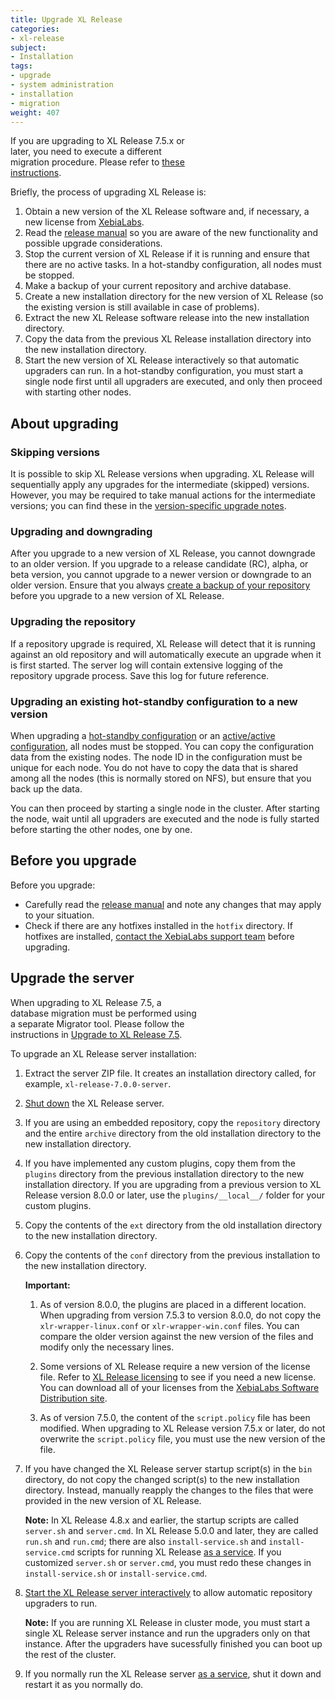 ```yaml
---
title: Upgrade XL Release
categories:
- xl-release
subject:
- Installation
tags:
- upgrade
- system administration
- installation
- migration
weight: 407
---
```


<div class="alert alert-warning" style="width: 60%">
If you are upgrading to XL Release 7.5.x or later, you need to execute a different migration procedure. Please refer to <a href="/xl-release/how-to/upgrade-to-7.5.0.html">these instructions</a>.
</div>

Briefly, the process of upgrading XL Release is:

1. Obtain a new version of the XL Release software and, if necessary, a new license from [XebiaLabs](https://dist.xebialabs.com/).
1. Read the [release manual](/xl-release/latest/releasemanual.html) so you are aware of the new functionality and possible upgrade considerations.
1. Stop the current version of XL Release if it is running and ensure that there are no active tasks. In a hot-standby configuration, all nodes must be stopped.
1. Make a backup of your current repository and archive database.
1. Create a new installation directory for the new version of XL Release (so the existing version is still available in case of problems).
1. Extract the new XL Release software release into the new installation directory.
1. Copy the data from the previous XL Release installation directory into the new installation directory.
1. Start the new version of XL Release interactively so that automatic upgraders can run. In a hot-standby configuration, you must start a single node first until all upgraders are executed, and only then proceed with starting other nodes.

## About upgrading

### Skipping versions

It is possible to skip XL Release versions when upgrading. XL Release will sequentially apply any upgrades for the intermediate (skipped) versions. However, you may be required to take manual actions for the intermediate versions; you can find these in the [version-specific upgrade notes](/xl-release/latest/upgrademanual.html).

### Upgrading and downgrading

After you upgrade to a new version of XL Release, you cannot downgrade to an older version. If you upgrade to a release candidate (RC), alpha, or beta version, you cannot upgrade to a newer version or downgrade to an older version. Ensure that you always [create a backup of your repository](/xl-release/how-to/back-up-xl-release.html) before you upgrade to a new version of XL Release.

### Upgrading the repository

If a repository upgrade is required, XL Release will detect that it is running against an old repository and will automatically execute an upgrade when it is first started. The server log will contain extensive logging of the repository upgrade process. Save this log for future reference.

### Upgrading an existing hot-standby configuration to a new version

When upgrading a [hot-standby configuration](/xl-release/how-to/configure-active-hot-standby.html) or an [active/active configuration](/xl-release/how-to/configure-active-active.html), all nodes must be stopped. You can copy the configuration data from the existing nodes. The node ID in the configuration must be unique for each node. You do not have to copy the data that is shared among all the nodes (this is normally stored on NFS), but ensure that you back up the data.

You can then proceed by starting a single node in the cluster. After starting the node, wait until all upgraders are executed and the node is fully started before starting the other nodes, one by one.

## Before you upgrade

Before you upgrade:

* Carefully read the [release manual](/xl-release/latest/releasemanual.html) and note any changes that may apply to your situation.
* Check if there are any hotfixes installed in the `hotfix` directory. If hotfixes are installed, [contact the XebiaLabs support team](https://support.xebialabs.com/hc/en-us/requests/new) before upgrading.

## Upgrade the server

<div class="alert alert-warning" style="width: 60%">
When upgrading to XL Release 7.5, a database migration must be performed using a separate Migrator tool. Please follow the instructions in <a href="/xl-release/how-to/upgrade-to-7.5.0.html">Upgrade to XL Release 7.5</a>.
</div>

To upgrade an XL Release server installation:

1. Extract the server ZIP file. It creates an installation directory called, for example, `xl-release-7.0.0-server`.

1. [Shut down](/xl-release/how-to/shut-down-xl-release.html) the XL Release server.

1. If you are using an embedded repository, copy the `repository` directory and the entire `archive` directory from the old installation directory to the new installation directory.

1. If you have implemented any custom plugins, copy them from the `plugins` directory from the previous installation directory to the new installation directory. If you are upgrading from a previous version to XL Release version 8.0.0 or later, use the  `plugins/__local__/` folder for your custom plugins.

1. Copy the contents of the `ext` directory from the old installation directory to the new installation directory.

1. Copy the contents of the `conf` directory from the previous installation to the new installation directory.

    **Important:**
    1. As of version 8.0.0, the plugins are placed in a different location. When upgrading from version 7.5.3 to version 8.0.0, do not copy the `xlr-wrapper-linux.conf` or `xlr-wrapper-win.conf` files. You can compare the older version against the new version of the files and modify only the necessary lines.

    1. Some versions of XL Release require a new version of the license file. Refer to [XL Release licensing](/xl-release/concept/xl-release-licensing.html#license-types) to see if you need a new license. You can download all of your licenses from the [XebiaLabs Software Distribution site](https://dist.xebialabs.com/).

    1. As of version 7.5.0, the content of the `script.policy` file has been modified. When upgrading to XL Release version 7.5.x or later, do not overwrite the `script.policy` file, you must use the new version of the file.

1. If you have changed the XL Release server startup script(s) in the `bin` directory, do not copy the changed script(s) to the new installation directory. Instead, manually reapply the changes to the files that were provided in the new version of XL Release.

    **Note:** In XL Release 4.8.x and earlier, the startup scripts are called `server.sh` and `server.cmd`. In XL Release 5.0.0 and later, they are called `run.sh` and `run.cmd`; there are also `install-service.sh` and `install-service.cmd` scripts for running XL Release [as a service](/xl-release/how-to/install-xl-release-as-a-service.html). If you customized `server.sh` or `server.cmd`, you must redo these changes in `install-service.sh` or `install-service.cmd`.

1. [Start the XL Release server interactively](/xl-release/how-to/start-xl-release.html) to allow automatic repository upgraders to run.

	**Note:** If you are running XL Release in cluster mode, you must start a single XL Release server instance and run the upgraders only on that instance. After the upgraders have sucessfully finished you can boot up the rest of the cluster.

1. If you normally run the XL Release server [as a service](/xl-release/how-to/install-xl-release-as-a-service.html), shut it down and restart it as you normally do.

